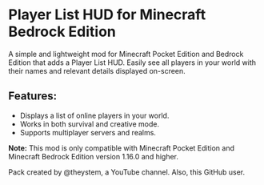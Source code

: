 # Player List HUD for Minecraft Bedrock Edition  
A simple and lightweight mod for Minecraft Pocket Edition and Bedrock Edition that adds a Player List HUD. Easily see all players in your world with their names and relevant details displayed on-screen.  

## Features:  
- Displays a list of online players in your world.  
- Works in both survival and creative mode.  
- Supports multiplayer servers and realms.  

**Note:** This mod is only compatible with Minecraft Pocket Edition and Minecraft Bedrock Edition version 1.16.0 and higher.  

Pack created by @theystem, a YouTube channel. Also, this GitHub user. 
